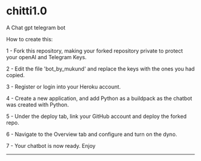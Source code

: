 # chitti1.0
A Chat gpt telegram bot

How to create this:

1 - Fork this repository, making your forked repository private to protect your openAI and Telegram Keys.

2 - Edit the file 'bot_by_mukund' and replace the keys with the ones you had copied.

3 - Register or login into your Heroku account.

4 - Create a new application, and add Python as a buildpack as the chatbot was created with Python.

5 - Under the deploy tab, link your GitHub account and deploy the forked repo.

6 - Navigate to the Overview tab and configure and turn on the dyno.

7 - Your chatbot is now ready. Enjoy


-------------------------------------------------------------------------------------------------------------------------------------------------------------------------
